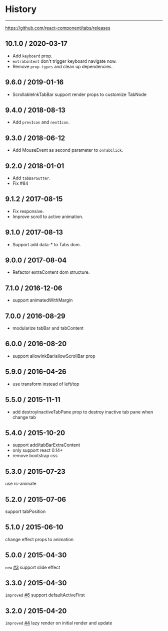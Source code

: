 # History
----

https://github.com/react-component/tabs/releases

## 10.1.0 / 2020-03-17

* Add `keyboard` prop.
* `extraContent` don't trigger keyboard navigate now.
* Remove `prop-types` and clean up dependencies.

## 9.6.0 / 2019-01-16

* ScrollableInkTabBar support render props to customize TabNode

## 9.4.0 / 2018-08-13

* Add `prevIcon` and `nextIcon`.

## 9.3.0 / 2018-06-12

* Add MouseEvent as second parameter to `onTabClick`.

## 9.2.0 / 2018-01-01

* Add `tabBarGutter`.
* Fix #84

## 9.1.2 / 2017-08-15

* Fix responsive.
* Improve scroll to active animation.

## 9.1.0 / 2017-08-13

* Support add data-* to Tabs dom.

## 9.0.0 / 2017-08-04

* Refactor extraContent dom structure.

## 7.1.0 / 2016-12-06

- support animatedWithMargin

## 7.0.0 / 2016-08-29

- modularize tabBar and tabContent

## 6.0.0 / 2016-08-20

- support allowInkBar/allowScrollBar prop

## 5.9.0 / 2016-04-26

- use transform instead of left/top


## 5.5.0 / 2015-11-11

- add destroyInactiveTabPane prop to destroy inactive tab pane when change tab

## 5.4.0 / 2015-10-20

- support add/tabBarExtraContent
- only support react 0.14+
- remove bootstrap css

## 5.3.0 / 2015-07-23

use rc-animate

## 5.2.0 / 2015-07-06

support tabPosition

## 5.1.0 / 2015-06-10

change effect props to animation

## 5.0.0 / 2015-04-30

`new` [#3](https://github.com/react-component/tabs/issues/3) support slide effect

## 3.3.0 / 2015-04-30

`improved` [#6](https://github.com/react-component/tabs/issues/6) support defaultActiveFirst


## 3.2.0 / 2015-04-20

`improved` [#4](https://github.com/react-component/tabs/issues/4) lazy render on initial render and update
